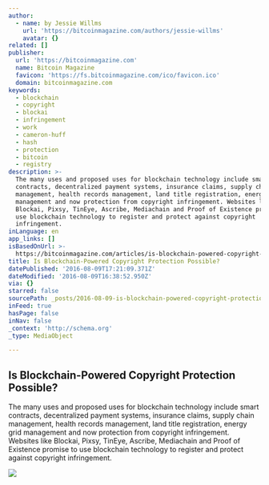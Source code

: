 ```yaml
---
author:
  - name: by Jessie Willms
    url: 'https://bitcoinmagazine.com/authors/jessie-willms'
    avatar: {}
related: []
publisher:
  url: 'https://bitcoinmagazine.com'
  name: Bitcoin Magazine
  favicon: 'https://fs.bitcoinmagazine.com/ico/favicon.ico'
  domain: bitcoinmagazine.com
keywords:
  - blockchain
  - copyright
  - blockai
  - infringement
  - work
  - cameron-huff
  - hash
  - protection
  - bitcoin
  - registry
description: >-
  The many uses and proposed uses for blockchain technology include smart
  contracts, decentralized payment systems, insurance claims, supply chain
  management, health records management, land title registration, energy grid
  management and now protection from copyright infringement. Websites like
  Blockai, Pixsy, TinEye, Ascribe, Mediachain and Proof of Existence promise to
  use blockchain technology to register and protect against copyright
  infringement.
inLanguage: en
app_links: []
isBasedOnUrl: >-
  https://bitcoinmagazine.com/articles/is-blockchain-powered-copyright-protection-possible-1470758430
title: Is Blockchain-Powered Copyright Protection Possible?
datePublished: '2016-08-09T17:21:09.371Z'
dateModified: '2016-08-09T16:38:52.950Z'
via: {}
starred: false
sourcePath: _posts/2016-08-09-is-blockchain-powered-copyright-protection-possible.md
inFeed: true
hasPage: false
inNav: false
_context: 'http://schema.org'
_type: MediaObject

---
```

<article style=""><h1>Is Blockchain-Powered Copyright Protection Possible?</h1><p>The many uses and proposed uses for blockchain technology include smart contracts, decentralized payment systems, insurance claims, supply chain management, health records management, land title registration, energy grid management and now protection from copyright infringement. Websites like Blockai, Pixsy, TinEye, Ascribe, Mediachain and Proof of Existence promise to use blockchain technology to register and protect against copyright infringement.</p><img src="https://fs.bitcoinmagazine.com/img/articles/is-blockchain-powered-copyright-protection-possible.jpg" /></article>